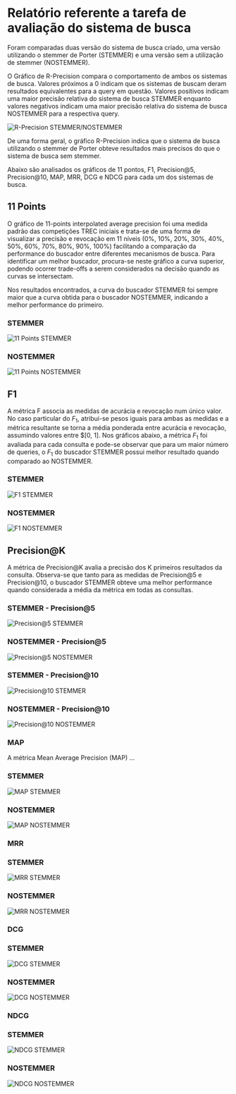 # Relatório referente a tarefa de avaliação do sistema de busca

Foram comparadas duas versão do sistema de busca criado, uma versão utilizando o
stemmer de Porter (STEMMER) e uma versão sem a utilização de stemmer (NOSTEMMER).

O Gráfico de R-Precision compara o comportamento de ambos os sistemas de busca.
Valores próximos a 0 indicam que os sistemas de buscam deram resultados 
equivalentes para a query em questão. Valores positivos indicam uma maior
precisão relativa do sistema de busca STEMMER enquanto valores negativos indicam
uma maior precisão relativa do sistema de busca NOSTEMMER para a respectiva query.

![R-Precision STEMMER/NOSTEMMER](https://github.com/carloscdias/COS738-BMT-irs_in_memory_vector_space_model/blob/main/avalia/rprecision_stemmer_nostemmer_1.png)

De uma forma geral, o gráfico R-Precision indica que o sistema de busca
utilizando o stemmer de Porter obteve resultados mais precisos do que o sistema
de busca sem stemmer.

Abaixo são analisados os gráficos de 11 pontos, F1, Precision@5, Precision@10, 
MAP, MRR, DCG e NDCG para cada um dos sistemas de busca.


## 11 Points

O gráfico de 11-points interpolated average precision foi uma medida padrão das
competições TREC iniciais e trata-se de uma forma de visualizar a precisão e 
revocação em 11 níveis (0%, 10%, 20%, 30%, 40%, 50%, 60%, 70%, 80%, 90%, 100%)
facilitando a comparação da performance do buscador entre diferentes mecanismos
de busca. Para identificar um melhor buscador, procura-se neste gráfico a curva
superior, podendo ocorrer trade-offs a serem considerados na decisão quando as
curvas se intersectam.

Nos resultados encontrados, a curva do buscador STEMMER foi sempre maior que a
curva obtida para o buscador NOSTEMMER, indicando a melhor performance do 
primeiro.

### STEMMER
![11 Points STEMMER](https://github.com/carloscdias/COS738-BMT-irs_in_memory_vector_space_model/blob/main/avalia/11points_stemmer_2.png)

### NOSTEMMER
![11 Points NOSTEMMER](https://github.com/carloscdias/COS738-BMT-irs_in_memory_vector_space_model/blob/main/avalia/11points_nostemmer_10.png)

## F1

A métrica F associa as medidas de acurácia e revocação num único valor. No caso
particular do $F_1$, atribui-se pesos iguais para ambas as medidas e a métrica
resultante se torna a média ponderada entre acurácia e revocação, assumindo
valores entre $[0, 1]. Nos gráficos abaixo, a métrica $F_1$ foi avaliada para 
cada consulta e pode-se observar que para um maior número de queries, o $F_1$ 
do buscador STEMMER possui melhor resultado quando comparado ao NOSTEMMER.

### STEMMER
![F1 STEMMER](https://github.com/carloscdias/COS738-BMT-irs_in_memory_vector_space_model/blob/main/avalia/f1_stemmer_3.png)

### NOSTEMMER
![F1 NOSTEMMER](https://github.com/carloscdias/COS738-BMT-irs_in_memory_vector_space_model/blob/main/avalia/f1_nostemmer_11.png)

## Precision@K

A métrica de Precision@K avalia a precisão dos K primeiros resultados da consulta.
Observa-se que tanto para as medidas de Precision@5 e Precision@10, o buscador
STEMMER obteve uma melhor performance quando considerada a média da métrica em
todas as consultas.

### STEMMER - Precision@5
![Precision@5 STEMMER](https://github.com/carloscdias/COS738-BMT-irs_in_memory_vector_space_model/blob/main/avalia/precision_at_5_stemmer_4.png)

### NOSTEMMER - Precision@5
![Precision@5 NOSTEMMER](https://github.com/carloscdias/COS738-BMT-irs_in_memory_vector_space_model/blob/main/avalia/precision_at_5_nostemmer_12.png)

### STEMMER - Precision@10
![Precision@10 STEMMER](https://github.com/carloscdias/COS738-BMT-irs_in_memory_vector_space_model/blob/main/avalia/precision_at_10_stemmer_5.png)

### NOSTEMMER - Precision@10
![Precision@10 NOSTEMMER](https://github.com/carloscdias/COS738-BMT-irs_in_memory_vector_space_model/blob/main/avalia/precision_at_10_nostemmer_13.png)

### MAP

A métrica Mean Average Precision (MAP) ...

### STEMMER
![MAP STEMMER](https://github.com/carloscdias/COS738-BMT-irs_in_memory_vector_space_model/blob/main/avalia/avg_precision_map_stemmer_6.png)

### NOSTEMMER
![MAP NOSTEMMER](https://github.com/carloscdias/COS738-BMT-irs_in_memory_vector_space_model/blob/main/avalia/avg_precision_map_nostemmer_14.png)

### MRR

### STEMMER
![MRR STEMMER](https://github.com/carloscdias/COS738-BMT-irs_in_memory_vector_space_model/blob/main/avalia/reciprocal_rank_mrr_stemmer_7.png)

### NOSTEMMER
![MRR NOSTEMMER](https://github.com/carloscdias/COS738-BMT-irs_in_memory_vector_space_model/blob/main/avalia/reciprocal_rank_mrr_nostemmer_15.png)

### DCG

### STEMMER
![DCG STEMMER](https://github.com/carloscdias/COS738-BMT-irs_in_memory_vector_space_model/blob/main/avalia/dcg_stemmer_8.png)

### NOSTEMMER
![DCG NOSTEMMER](https://github.com/carloscdias/COS738-BMT-irs_in_memory_vector_space_model/blob/main/avalia/dcg_nostemmer_16.png)

### NDCG

### STEMMER
![NDCG STEMMER](https://github.com/carloscdias/COS738-BMT-irs_in_memory_vector_space_model/blob/main/avalia/ndcg_stemmer_9.png)

### NOSTEMMER
![NDCG NOSTEMMER](https://github.com/carloscdias/COS738-BMT-irs_in_memory_vector_space_model/blob/main/avalia/ndcg_nostemmer_17.png)

